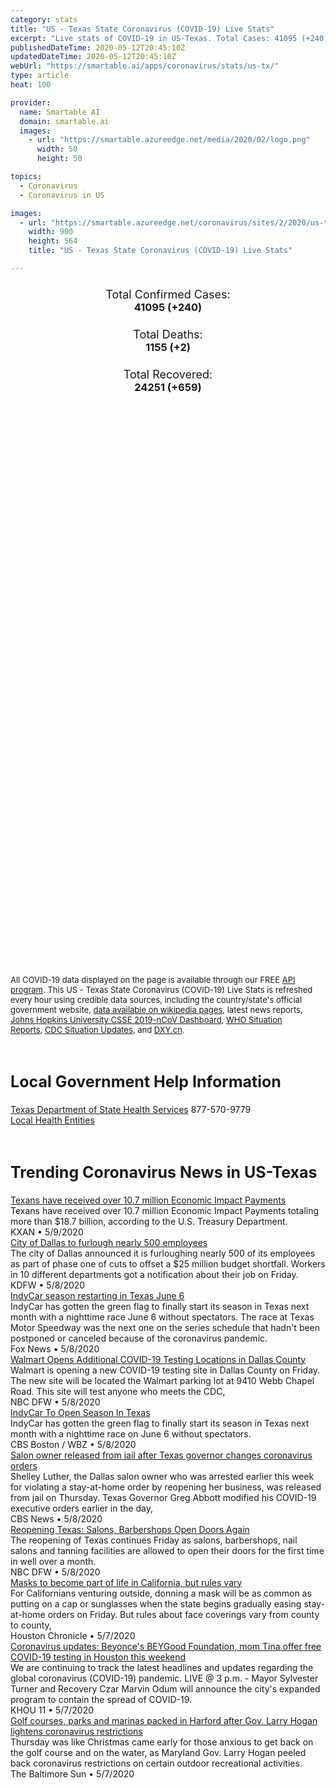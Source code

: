 ```yaml
---
category: stats
title: "US - Texas State Coronavirus (COVID-19) Live Stats"
excerpt: "Live stats of COVID-19 in US-Texas. Total Cases: 41095 (+240), Deaths: 1155 (+2), Recoveries: 24251(+659)."
publishedDateTime: 2020-05-12T20:45:10Z
updatedDateTime: 2020-05-12T20:45:10Z
webUrl: "https://smartable.ai/apps/coronavirus/stats/us-tx/"
type: article
heat: 100

provider:
  name: Smartable AI
  domain: smartable.ai
  images:
    - url: "https://smartable.azureedge.net/media/2020/02/logo.png"
      width: 50
      height: 50

topics:
  - Coronavirus
  - Coronavirus in US

images:
  - url: "https://smartable.azureedge.net/coronavirus/sites/2/2020/us-tx.jpg"
    width: 900
    height: 564
    title: "US - Texas State Coronavirus (COVID-19) Live Stats"

---
```

<div class="total-stats" style="text-align: center;">
    <h3>
	    <div style="font-size: 18px; font-weight: 400;">Total Confirmed Cases:</div>
	    41095 (<span class='red'>+240</span>)
    </h3>
    <h3>
	    <div style="font-size: 18px; font-weight: 400;">Total Deaths:</div>
	    1155 (<span class='red'>+2</span>)
    </h3>
    <h3>
	    <div style="font-size: 18px; font-weight: 400;">Total Recovered:</div>
	    24251 (<span class='green'>+659</span>)
    </h3>
</div>

<script type="text/javascript" src="https://www.gstatic.com/charts/loader.js"></script>

<div id="time_series_chart" style="width: 100%; height: 400px;"></div>
<script type="text/javascript">
  google.charts.load('current', {'packages':['corechart']});
  google.charts.setOnLoadCallback(drawChart);
  function drawChart() {
    var data = google.visualization.arrayToDataTable([
      ['Date', 'Total Cases', 'Total Deaths', 'Total Recovered'],
      ['1/22/2020', 0, 0, 0],['1/23/2020', 0, 0, 0],['1/24/2020', 0, 0, 0],['1/25/2020', 0, 0, 0],['1/26/2020', 0, 0, 0],['1/27/2020', 0, 0, 0],['1/28/2020', 0, 0, 0],['1/29/2020', 0, 0, 0],['1/30/2020', 0, 0, 0],['1/31/2020', 0, 0, 0],['2/1/2020', 0, 0, 0],['2/2/2020', 0, 0, 0],['2/3/2020', 0, 0, 0],['2/4/2020', 0, 0, 0],['2/5/2020', 0, 0, 0],['2/6/2020', 0, 0, 0],['2/7/2020', 0, 0, 0],['2/8/2020', 0, 0, 0],['2/9/2020', 0, 0, 0],['2/10/2020', 0, 0, 0],['2/11/2020', 0, 0, 0],['2/12/2020', 0, 0, 0],['2/13/2020', 0, 0, 0],['2/14/2020', 0, 0, 0],['2/15/2020', 0, 0, 0],['2/16/2020', 0, 0, 0],['2/17/2020', 0, 0, 0],['2/18/2020', 0, 0, 0],['2/19/2020', 0, 0, 0],['2/20/2020', 0, 0, 0],['2/21/2020', 0, 0, 0],['2/22/2020', 0, 0, 0],['2/23/2020', 0, 0, 0],['2/24/2020', 0, 0, 0],['2/25/2020', 0, 0, 0],['2/26/2020', 0, 0, 0],['2/27/2020', 0, 0, 0],['2/28/2020', 0, 0, 0],['2/29/2020', 0, 0, 0],['3/1/2020', 0, 0, 0],['3/2/2020', 0, 0, 0],['3/3/2020', 0, 0, 0],['3/4/2020', 0, 0, 0],['3/5/2020', 3, 0, 0],['3/6/2020', 4, 0, 0],['3/7/2020', 8, 0, 0],['3/8/2020', 11, 0, 0],['3/9/2020', 13, 0, 0],['3/10/2020', 16, 0, 0],['3/11/2020', 21, 0, 0],['3/12/2020', 27, 0, 0],['3/13/2020', 44, 0, 0],['3/14/2020', 60, 0, 0],['3/15/2020', 63, 0, 0],['3/16/2020', 85, 0, 0],['3/17/2020', 110, 1, 0],['3/18/2020', 196, 3, 0],['3/19/2020', 306, 5, 0],['3/20/2020', 429, 4, 4],['3/21/2020', 582, 5, 4],['3/22/2020', 643, 7, 11],['3/23/2020', 758, 9, 11],['3/24/2020', 955, 12, 11],['3/25/2020', 1229, 15, 15],['3/26/2020', 1563, 21, 15],['3/27/2020', 1937, 26, 15],['3/28/2020', 2455, 30, 15],['3/29/2020', 2792, 37, 15],['3/30/2020', 3147, 45, 15],['3/31/2020', 3809, 54, 15],['4/1/2020', 4355, 66, 254],['4/2/2020', 5069, 77, 377],['4/3/2020', 5734, 100, 528],['4/4/2020', 6567, 116, 640],['4/5/2020', 7209, 136, 684],['4/6/2020', 8050, 150, 763],['4/7/2020', 8932, 160, 976],['4/8/2020', 9777, 189, 1194],['4/9/2020', 11208, 210, 1365],['4/10/2020', 12105, 238, 1709],['4/11/2020', 13023, 266, 1873],['4/12/2020', 13677, 283, 2068],['4/13/2020', 14275, 305, 2401],['4/14/2020', 15015, 342, 2680],['4/15/2020', 15907, 375, 2957],['4/16/2020', 16876, 414, 3278],['4/17/2020', 17849, 451, 3537],['4/18/2020', 18704, 476, 3760],['4/19/2020', 19260, 490, 4020],['4/20/2020', 19751, 507, 4268],['4/21/2020', 20574, 533, 4578],['4/22/2020', 21321, 556, 4910],['4/23/2020', 22650, 604, 5262],['4/24/2020', 22905, 616, 5262],['4/25/2020', 24195, 643, 9986],['4/26/2020', 25015, 667, 9986],['4/27/2020', 25516, 682, 11170],['4/28/2020', 26464, 724, 11170],['4/29/2020', 27566, 759, 11786],['4/30/2020', 28777, 821, 12507],['5/1/2020', 29837, 842, 13699],['5/2/2020', 31142, 875, 14891],['5/3/2020', 32227, 889, 15544],['5/4/2020', 33058, 917, 16621],['5/5/2020', 34238, 960, 16665],['5/6/2020', 35330, 1006, 17687],['5/7/2020', 36550, 1029, 18707],['5/8/2020', 37727, 1079, 19604],['5/9/2020', 38696, 1111, 23589],['5/10/2020', 39890, 1133, 23589],['5/11/2020', 40855, 1153, 23592],['5/12/2020', 41095, 1155, 24251],
    ]);
    var options = {
      curveType: 'none',
      chartArea: {'width': '80%', 'height': '80%'},
      legend: { position: 'top' },
      lineWidth: 5,
      colors: ['#f60109', '#444444', '#81B71F']
    };
    var chart = new google.visualization.LineChart(document.getElementById('time_series_chart'));
    chart.draw(data, options);
  }
</script>

<div id="geo_chart" style="width: 100%; height: 500px;"></div>
<script type="text/javascript">
  google.charts.load('current', {
    'packages':['geochart'],
    'mapsApiKey': 'AIzaSyDk1HhVhLaveyKrUhhHZ5YwzIpEcbdal6U'
  });
  google.charts.setOnLoadCallback(drawRegionsMap);
  function drawRegionsMap() {
    var data = google.visualization.arrayToDataTable([
      ['LATITUDE', 'LONGITUDE', 'DESCRIPTION', 'Total Cases', 'Total Deaths'],
      [32.2963, -102.5297, "Andrews", 21, 0],[32.0561, -95.5043, "Anderson", 41, 0],[31.2345, -94.7665, "Angelina", 100, 0],[28.167, -97.006, "Aransas", 2, 0],[28.9643, -98.4957, "Atascosa", 24, 1],[29.7965, -96.1051, "Austin", 15, 0],[30.2819, -97.2448, "Bastrop", 110, 2],[35.1075, -101.3628, "Armstrong", 2, 0],[31.0525, -97.479, "Bell", 220, 3],[29.5545, -98.3404, "Bexar", 1920, 57],[30.4298, -98.3609, "Blanco", 6, 0],[34.06854817, -102.8299707, "Bailey", 3, 0],[33.5076, -94.6167, "Bowie", 107, 11],[29.6383, -98.9869, "Bandera", 6, 0],[29.0455, -95.5673, "Brazoria", 673, 9],[30.5852, -96.296, "Brazos", 278, 18],[31.8249, -98.7895, "Brown", 38, 6],[28.5277, -97.7831, "Bee", 6, 0],[30.346, -96.5311, "Burleson", 15, 0],[30.5677, -98.2751, "Burnet", 26, 0],[29.8785, -97.6831, "Caldwell", 30, 0],[28.4463, -96.4205, "Calhoun", 36, 3],[26.0566, -97.4235, "Cameron", 527, 23],[32.0562, -97.7507, "Bosque", 5, 0],[33.1378, -94.0591, "Cass", 20, 2],[34.5324, -102.3111, "Castro", 23, 1],[29.7269, -94.8549, "Chambers", 50, 0],[31.8968, -95.152, "Cherokee", 20, 1],[29.81008251, -103.2520326, "Brewster", 1, 0],[33.1795, -96.493, "Collin", 941, 29],[34.53026962, -101.2084947, "Briscoe", 1, 0],[29.6997, -98.1148, "Comal", 65, 6],[27.22, -98.0645, "Brooks", 1, 0],[31.9005, -98.6044, "Comanche", 4, 1],[31.4187, -97.5114, "Coryell", 208, 2],[31.3919, -102.3503, "Crane", 2, 0],[32.7767, -96.797, "Dallas", 6123, 145],[32.9307, -102.1256, "Dawson", 30, 1],[34.8232, -102.4001, "Deaf Smith", 59, 0],[32.4056, -99.5039, "Callahan", 6, 1],[33.133, -97.3014, "Denton", 946, 25],[28.9829, -97.505, "DeWitt", 15, 1],[32.9997, -94.9668, "Camp", 7, 0],[32.2136, -98.6721, "Eastland", 3, 0],[35.5707, -101.1731, "Carson", 3, 0],[32.0105, -102.3587, "Ector", 103, 4],[31.811, -106.1643, "El Paso", 1340, 33],[32.314, -97.0053, "Ellis", 211, 11],[32.0875, -98.3391, "Erath", 15, 1],[31.3711, -97.0763, "Falls", 6, 0],[34.4293, -100.2516, "Childress", 2, 0],[33.4275, -96.3407, "Fannin", 23, 1],[33.9299, -98.3676, "Clay", 3, 0],[30.064, -96.6958, "Fayette", 25, 1],[33.5997, -102.6133, "Cochran", 1, 0],[29.5693, -95.8143, "Fort Bend", 1385, 38],[31.88911733, -100.5297533, "Coke", 1, 0],[33.176, -95.2253, "Franklin", 3, 0],[31.76736834, -99.45240766, "Coleman", 2, 0],[32.9419, -102.5657, "Gaines", 3, 0],[29.4128, -94.9658, "Galveston", 686, 29],[34.96489496, -100.2700111, "Collingsworth", 4, 0],[33.6233, -96.7286, "Grayson", 91, 0],[29.7055, -96.5563, "Colorado", 16, 0],[32.4893, -94.8521, "Gregg", 118, 0],[30.3874, -96.0895, "Grimes", 42, 1],[29.4892, -98.1094, "Guadalupe", 97, 0],[31.2162, -99.844, "Concho", 1, 0],[34.2791, -101.8968, "Hale", 37, 4],[33.5703, -97.0129, "Cooke", 12, 0],[30.1933, -94.193, "Hardin", 115, 3],[29.7752, -95.3103, "Harris", 8176, 179],[34.07783319, -100.2785062, "Cottle", 4, 1],[32.5886, -94.4468, "Harrison", 186, 9],[30.0392, -97.8915, "Hays", 209, 2],[32.3075, -96.0138, "Henderson", 41, 0],[33.6413, -101.2377, "Crosby", 2, 1],[26.2585, -98.5787, "Hidalgo", 394, 8],[32.1419, -97.3972, "Hill", 19, 1],[36.0579, -102.5123, "Dallam", 14, 1],[33.4133, -102.1552, "Hockley", 21, 1],[32.4885, -97.8357, "Hood", 22, 3],[33.3222, -95.5606, "Hopkins", 8, 0],[31.3177, -95.4564, "Houston", 13, 0],[33.3716, -95.6912, "Delta", 1, 0],[32.9324, -96.2471, "Hunt", 57, 3],[28.8325, -96.5388, "Jackson", 14, 0],[30.6578, -93.9001, "Jasper", 22, 2],[33.4701, -100.8556, "Dickens", 1, 0],[30.0522, -94.3332, "Jefferson", 381, 25],[28.4461, -99.7604, "Dimmit", 1, 0],[32.4311, -97.1021, "Johnson", 150, 4],[34.8674, -100.6592, "Donley", 26, 0],[28.8858, -97.7134, "Karnes", 3, 0],[27.7609, -98.2389, "Duval", 5, 0],[32.7315, -96.159, "Kaufman", 120, 1],[29.7844, -98.7289, "Kendall", 19, 0],[27.5095, -97.861, "Kleberg", 11, 1],[33.6689, -95.5462, "Lamar", 89, 4],[34.012, -102.4147, "Lamb", 7, 0],[29.4428, -96.9436, "Lavaca", 6, 1],[31.2579, -95.9796, "Leon", 9, 0],[30.047, -94.7908, "Liberty", 66, 1],[31.307, -96.6293, "Limestone", 15, 1],[30.7807, -98.4393, "Llano", 3, 0],[33.6901, -101.9893, "Lubbock", 598, 50],[33.9835, -101.3367, "Floyd", 4, 0],[32.9652, -101.8309, "Lynn", 5, 1],[32.1315, -101.7928, "Martin", 3, 1],[28.8727, -96.2172, "Matagorda", 64, 5],[28.947, -100.6237, "Maverick", 31, 0],[31.7897, -96.461, "Freestone", 7, 0],[31.3818, -97.2127, "McLennan", 94, 4],[28.8885, -99.0988, "Frio", 34, 0],[29.3532, -99.1621, "Medina", 32, 2],[32.0249, -102.1137, "Midland", 101, 11],[30.874, -97.1289, "Milam", 20, 1],[33.17969345, -101.2984114, "Garza", 3, 0],[33.7835, -97.7302, "Montague", 9, 1],[30.2903, -99.2459, "Gillespie", 4, 0],[30.3883, -95.6963, "Montgomery", 724, 17],[31.86942909, -101.5207776, "Glasscock", 1, 0],[36.0444, -102.008, "Moore", 527, 9],[28.6708, -97.3916, "Goliad", 7, 0],[33.0306, -94.725, "Morris", 9, 0],[29.2698, -97.7658, "Gonzales", 59, 2],[31.8126, -94.8411, "Nacogdoches", 211, 9],[35.5479, -100.965, "Gray", 75, 0],[32.0925, -96.7174, "Navarro", 36, 2],[27.8094, -97.8455, "Nueces", 147, 3],[35.2456, -102.4262, "Oldham", 3, 1],[30.1291, -93.9967, "Orange", 85, 2],[32.7508, -97.6999, "Parker", 45, 0],[30.9988, -94.8275, "Polk", 35, 0],[35.1989, -101.831, "Potter", 1179, 17],[31.6997, -98.1208, "Hamilton", 7, 0],[35.0539, -101.8186, "Randall", 379, 3],[36.066, -101.4769, "Hansford", 12, 2],[31.4046, -103.5057, "Reeves", 7, 0],[30.877, -96.5956, "Robertson", 5, 0],[32.917, -96.4377, "Rockwall", 104, 5],[31.8662, -94.9833, "Rusk", 40, 1],[30.5898, -95.1307, "San Jacinto", 11, 0],[35.8914, -102.3933, "Hartley", 8, 2],[28.0969, -97.865, "San Patricio", 22, 0],[31.944, -94.2457, "Shelby", 152, 5],[32.2222, -95.2217, "Smith", 178, 4],[35.9097, -100.3839, "Hemphill", 1, 0],[26.3859, -98.899, "Starr", 14, 0],[34.5374, -101.7743, "Swisher", 12, 0],[32.7732, -97.3517, "Tarrant", 3745, 104],[32.4522, -99.8666, "Taylor", 386, 6],[33.3377, -102.2059, "Terry", 12, 0],[31.4426, -100.4501, "Tom Green", 84, 1],[30.4088, -98.0451, "Travis", 2171, 65],[32.2795, -101.3496, "Howard", 6, 1],[32.586, -95.1127, "Upshur", 17, 0],[29.3214, -99.4696, "Uvalde", 7, 0],[29.3708, -100.88, "Val Verde", 13, 0],[35.7026, -101.5317, "Hutchinson", 21, 0],[32.554, -95.8639, "Van Zandt", 18, 1],[28.8285, -96.985, "Victoria", 150, 5],[33.1636, -98.3891, "Jack", 4, 0],[30.705, -95.5545, "Walker", 342, 2],[30.0996, -96.0781, "Waller", 39, 0],[30.1586, -96.3965, "Washington", 164, 18],[27.6555, -99.6178, "Webb", 437, 17],[29.1119, -96.4123, "Wharton", 41, 0],[26.8827, -98.8948, "Jim Hogg", 3, 0],[33.9072, -98.529, "Wichita", 75, 2],[27.7132, -98.1346, "Jim Wells", 7, 0],[26.4634, -97.9088, "Willacy", 14, 1],[30.513, -97.7382, "Williamson", 380, 14],[32.8898, -100.1329, "Jones", 95, 0],[29.2358, -97.9636, "Wilson", 36, 4],[33.2099, -97.7709, "Wise", 30, 2],[33.1896, -102.8271, "Yoakum", 2, 0],[33.195, -98.7436, "Young", 4, 1],[30.8502, -93.7537, "Newton", 4, 0],[30.9213, -94.6001, "Tyler", 7, 0],[30.0772, -99.2381, "Kerr", 9, 0],[30.48678918, -99.74856473, "Kimble", 1, 0],[28.4668, -98.1784, "Live Oak", 5, 0],[33.468, -99.5236, "Knox", 1, 0],[28.4364, -99.2367, "La Salle", 2, 0],[31.305, -94.2699, "San Augustine", 21, 1],[32.9305, -95.5761, "Wood", 14, 0],[32.2436, -94.4561, "Panola", 168, 8],[31.0755, -97.9727, "Lampasas", 8, 0],[30.1833, -96.9279, "Lee", 5, 0],[36.27783108, -100.2733151, "Lipscomb", 2, 0],[32.5509, -98.4979, "Palo Pinto", 9, 2],[33.1658, -95.1105, "Titus", 35, 0],[30.9376, -95.3254, "Trinity", 11, 0],[31.0252, -95.7539, "Madison", 3, 0],[32.7634, -94.3511, "Marion", 16, 0],[30.748, -99.2288, "Mason", 28, 0],[30.8926, -102.8847, "Pecos", 15, 0],[31.1993, -99.5809, "McCulloch", 3, 0],[26.9027, -99.2612, "Zapata", 7, 0],[32.3571, -101.0132, "Mitchell", 1, 0],[33.8992, -100.8561, "Motley", 1, 0],[32.9011, -95.9397, "Rains", 2, 0],[32.0851, -100.3194, "Nolan", 2, 0],[32.6366, -100.7523, "Scurry", 2, 0],[36.3932, -100.7974, "Ochiltree", 29, 1],[32.7566, -98.9125, "Stephens", 1, 0],[31.7545, -103.1541, "Winkler", 3, 0],[34.5157, -102.8846, "Parmer", 19, 0],[34.148, -99.3, "Wilbarger", 2, 0],[33.5523, -94.7804, "Red River", 9, 0],[35.6924, -100.6416, "Roberts", 2, 0],[31.4541, -93.7979, "Sabine", 2, 0],[36.4937, -101.7937, "Sherman", 23, 0],[28.7221, -99.8327, "Zavala", 2, 0],[28.3238976, -97.15766311, "Refugio", 1, 0],[31.8314342, -99.97616148, "Runnels", 2, 0],[35.5291, -100.4394, "Wheeler", 14, 0],[32.73587756, -99.35401337, "Shackelford", 1, 0],
    ]);
    var options = {
      backgroundColor: {fill:'transparent',stroke:'#FFF' ,strokeWidth:0 }, 
      displayMode: 'markers',
      region: 'US-TX', 
      resolution: 'metros',
      colorAxis: {colors: ['#F27D81', '#f60109']},
      sizeAxis: {minSize:3,  maxSize:12},
    };
    var chart = new google.visualization.GeoChart(document.getElementById('geo_chart'));
    chart.draw(data, options);
  };
</script>

<div id="geo_table"></div>
<script type="text/javascript">
  google.charts.load('current', {'packages':['table']});
  google.charts.setOnLoadCallback(drawTable);
  function drawTable() {
    var data = new google.visualization.DataTable();
    data.addColumn('string', 'Location');
    data.addColumn('number', 'Total Cases');
    data.addColumn('number', 'New Cases');
    data.addColumn('number', 'Active Cases');
    data.addColumn('number', 'Total Deaths');
    data.addColumn('number', 'New Deaths');
    data.addColumn('number', 'Total Recovered');
    data.addRows([
      [{v:"Andrews", f:"Andrews"}, 21, 0, 18, 0, 0, 3],[{v:"Anderson", f:"Anderson"}, 41, 0, 39, 0, 0, 2],[{v:"Angelina", f:"Angelina"}, 100, 0, 100, 0, 0, 0],[{v:"Aransas", f:"Aransas"}, 2, 0, 2, 0, 0, 0],[{v:"Atascosa", f:"Atascosa"}, 24, 0, 17, 1, 0, 6],[{v:"Austin", f:"Austin"}, 15, 0, 15, 0, 0, 0],[{v:"Bastrop", f:"Bastrop"}, 110, 0, 102, 2, 0, 6],[{v:"Armstrong", f:"Armstrong"}, 2, 0, 2, 0, 0, 0],[{v:"Bell", f:"Bell"}, 220, 0, 159, 3, 0, 58],[{v:"Bexar", f:"Bexar"}, 1920, 19, 1502, 57, 1, 361],[{v:"Blanco", f:"Blanco"}, 6, 0, 6, 0, 0, 0],[{v:"Bailey", f:"Bailey"}, 3, 0, 3, 0, 0, 0],[{v:"Bowie", f:"Bowie"}, 107, 2, 96, 11, 1, 0],[{v:"Bandera", f:"Bandera"}, 6, 0, 6, 0, 0, 0],[{v:"Brazoria", f:"Brazoria"}, 673, 12, 454, 9, 0, 210],[{v:"Brazos", f:"Brazos"}, 278, 7, 210, 18, 0, 50],[{v:"Brown", f:"Brown"}, 38, 0, 21, 6, 0, 11],[{v:"Bee", f:"Bee"}, 6, 0, 6, 0, 0, 0],[{v:"Burleson", f:"Burleson"}, 15, 0, 15, 0, 0, 0],[{v:"Burnet", f:"Burnet"}, 26, 0, 26, 0, 0, 0],[{v:"Caldwell", f:"Caldwell"}, 30, 0, 30, 0, 0, 0],[{v:"Calhoun", f:"Calhoun"}, 36, 0, 33, 3, 0, 0],[{v:"Cameron", f:"Cameron"}, 527, 15, 356, 23, 1, 148],[{v:"Bosque", f:"Bosque"}, 5, 0, 5, 0, 0, 0],[{v:"Cass", f:"Cass"}, 20, 0, 15, 2, 0, 3],[{v:"Castro", f:"Castro"}, 23, 0, 22, 1, 0, 0],[{v:"Chambers", f:"Chambers"}, 50, 0, 29, 0, 0, 21],[{v:"Cherokee", f:"Cherokee"}, 20, 0, 13, 1, 0, 6],[{v:"Brewster", f:"Brewster"}, 1, 0, 1, 0, 0, 0],[{v:"Collin", f:"Collin"}, 941, 21, 483, 29, 1, 429],[{v:"Briscoe", f:"Briscoe"}, 1, 0, 1, 0, 0, 0],[{v:"Comal", f:"Comal"}, 65, 0, 40, 6, 0, 19],[{v:"Brooks", f:"Brooks"}, 1, 0, 1, 0, 0, 0],[{v:"Comanche", f:"Comanche"}, 4, 0, 3, 1, 0, 0],[{v:"Coryell", f:"Coryell"}, 208, 0, 206, 2, 0, 0],[{v:"Crane", f:"Crane"}, 2, 0, 0, 0, 0, 2],[{v:"Dallas", f:"Dallas"}, 6123, 0, 5976, 145, 0, 2],[{v:"Dawson", f:"Dawson"}, 30, 0, 28, 1, 0, 1],[{v:"Deaf Smith", f:"Deaf Smith"}, 59, 0, 57, 0, 0, 2],[{v:"Callahan", f:"Callahan"}, 6, 0, 5, 1, 0, 0],[{v:"Denton", f:"Denton"}, 946, 24, 600, 25, 0, 321],[{v:"DeWitt", f:"DeWitt"}, 15, 0, 8, 1, 0, 6],[{v:"Camp", f:"Camp"}, 7, 0, 7, 0, 0, 0],[{v:"Eastland", f:"Eastland"}, 3, 0, 3, 0, 0, 0],[{v:"Carson", f:"Carson"}, 3, 0, 3, 0, 0, 0],[{v:"Ector", f:"Ector"}, 103, 1, 76, 4, 0, 23],[{v:"El Paso", f:"El Paso"}, 1340, 0, 1186, 33, 0, 121],[{v:"Ellis", f:"Ellis"}, 211, 0, 200, 11, 0, 0],[{v:"Erath", f:"Erath"}, 15, 0, 14, 1, 0, 0],[{v:"Falls", f:"Falls"}, 6, 0, 6, 0, 0, 0],[{v:"Childress", f:"Childress"}, 2, 0, 2, 0, 0, 0],[{v:"Fannin", f:"Fannin"}, 23, 0, 22, 1, 0, 0],[{v:"Clay", f:"Clay"}, 3, 0, 3, 0, 0, 0],[{v:"Fayette", f:"Fayette"}, 25, 0, 24, 1, 0, 0],[{v:"Cochran", f:"Cochran"}, 1, 0, 1, 0, 0, 0],[{v:"Fort Bend", f:"Fort Bend"}, 1385, 0, 1243, 38, 0, 104],[{v:"Coke", f:"Coke"}, 1, 0, 1, 0, 0, 0],[{v:"Franklin", f:"Franklin"}, 3, 0, 3, 0, 0, 0],[{v:"Coleman", f:"Coleman"}, 2, 0, 2, 0, 0, 0],[{v:"Gaines", f:"Gaines"}, 3, 0, 3, 0, 0, 0],[{v:"Galveston", f:"Galveston"}, 686, 1, 414, 29, 0, 243],[{v:"Collingsworth", f:"Collingsworth"}, 4, 0, 4, 0, 0, 0],[{v:"Grayson", f:"Grayson"}, 91, 0, 91, 0, 0, 0],[{v:"Colorado", f:"Colorado"}, 16, 0, 16, 0, 0, 0],[{v:"Gregg", f:"Gregg"}, 118, 0, 102, 0, 0, 16],[{v:"Grimes", f:"Grimes"}, 42, 0, 41, 1, 0, 0],[{v:"Guadalupe", f:"Guadalupe"}, 97, 0, 70, 0, 0, 27],[{v:"Concho", f:"Concho"}, 1, 0, 1, 0, 0, 0],[{v:"Hale", f:"Hale"}, 37, 0, 28, 4, 0, 5],[{v:"Cooke", f:"Cooke"}, 12, 0, 12, 0, 0, 0],[{v:"Hardin", f:"Hardin"}, 115, 0, 74, 3, 0, 38],[{v:"Harris", f:"Harris"}, 8176, 0, 6538, 179, 0, 1459],[{v:"Cottle", f:"Cottle"}, 4, 0, 3, 1, 0, 0],[{v:"Harrison", f:"Harrison"}, 186, 0, 177, 9, 0, 0],[{v:"Hays", f:"Hays"}, 209, 5, 136, 2, 0, 71],[{v:"Henderson", f:"Henderson"}, 41, 0, 41, 0, 0, 0],[{v:"Crosby", f:"Crosby"}, 2, 0, 1, 1, 0, 0],[{v:"Hidalgo", f:"Hidalgo"}, 394, 5, 307, 8, 0, 79],[{v:"Hill", f:"Hill"}, 19, 0, 18, 1, 0, 0],[{v:"Dallam", f:"Dallam"}, 14, 0, 12, 1, 0, 1],[{v:"Hockley", f:"Hockley"}, 21, 0, 20, 1, 0, 0],[{v:"Hood", f:"Hood"}, 22, 0, 14, 3, 0, 5],[{v:"Hopkins", f:"Hopkins"}, 8, 0, 8, 0, 0, 0],[{v:"Houston", f:"Houston"}, 13, 0, 13, 0, 0, 0],[{v:"Delta", f:"Delta"}, 1, 0, 1, 0, 0, 0],[{v:"Hunt", f:"Hunt"}, 57, 0, 54, 3, 0, 0],[{v:"Jackson", f:"Jackson"}, 14, 0, 11, 0, 0, 3],[{v:"Jasper", f:"Jasper"}, 22, 0, 19, 2, 0, 1],[{v:"Dickens", f:"Dickens"}, 1, 0, 1, 0, 0, 0],[{v:"Jefferson", f:"Jefferson"}, 381, 0, 320, 25, 0, 36],[{v:"Dimmit", f:"Dimmit"}, 1, 0, 1, 0, 0, 0],[{v:"Johnson", f:"Johnson"}, 150, 0, 146, 4, 0, 0],[{v:"Donley", f:"Donley"}, 26, 0, 13, 0, 0, 13],[{v:"Karnes", f:"Karnes"}, 3, 0, 1, 0, 0, 2],[{v:"Duval", f:"Duval"}, 5, 0, 5, 0, 0, 0],[{v:"Kaufman", f:"Kaufman"}, 120, 0, 119, 1, 0, 0],[{v:"Kendall", f:"Kendall"}, 19, 0, 11, 0, 0, 8],[{v:"Kleberg", f:"Kleberg"}, 11, 0, 10, 1, 0, 0],[{v:"Lamar", f:"Lamar"}, 89, 0, 85, 4, 0, 0],[{v:"Lamb", f:"Lamb"}, 7, 0, 7, 0, 0, 0],[{v:"Lavaca", f:"Lavaca"}, 6, 0, 4, 1, 0, 1],[{v:"Leon", f:"Leon"}, 9, 0, 9, 0, 0, 0],[{v:"Liberty", f:"Liberty"}, 66, 0, 65, 1, 0, 0],[{v:"Limestone", f:"Limestone"}, 15, 0, 14, 1, 0, 0],[{v:"Llano", f:"Llano"}, 3, 0, 3, 0, 0, 0],[{v:"Lubbock", f:"Lubbock"}, 598, 6, 399, 50, 1, 149],[{v:"Floyd", f:"Floyd"}, 4, 0, 4, 0, 0, 0],[{v:"Lynn", f:"Lynn"}, 5, 0, 4, 1, 0, 0],[{v:"Martin", f:"Martin"}, 3, 0, 2, 1, 0, 0],[{v:"Matagorda", f:"Matagorda"}, 64, 0, 48, 5, 0, 11],[{v:"Maverick", f:"Maverick"}, 31, 0, 27, 0, 0, 4],[{v:"Freestone", f:"Freestone"}, 7, 0, 7, 0, 0, 0],[{v:"McLennan", f:"McLennan"}, 94, 0, 88, 4, 0, 2],[{v:"Frio", f:"Frio"}, 34, 0, 33, 0, 0, 1],[{v:"Medina", f:"Medina"}, 32, 0, 28, 2, 0, 2],[{v:"Midland", f:"Midland"}, 101, 0, 70, 11, 0, 20],[{v:"Milam", f:"Milam"}, 20, 0, 19, 1, 0, 0],[{v:"Garza", f:"Garza"}, 3, 0, 3, 0, 0, 0],[{v:"Montague", f:"Montague"}, 9, 0, 8, 1, 0, 0],[{v:"Gillespie", f:"Gillespie"}, 4, 0, 3, 0, 0, 1],[{v:"Montgomery", f:"Montgomery"}, 724, 0, 573, 17, 0, 134],[{v:"Glasscock", f:"Glasscock"}, 1, 0, 1, 0, 0, 0],[{v:"Moore", f:"Moore"}, 527, 0, 497, 9, 1, 21],[{v:"Goliad", f:"Goliad"}, 7, 0, 6, 0, 0, 1],[{v:"Morris", f:"Morris"}, 9, 0, 9, 0, 0, 0],[{v:"Gonzales", f:"Gonzales"}, 59, 0, 56, 2, 0, 1],[{v:"Nacogdoches", f:"Nacogdoches"}, 211, 0, 182, 9, 0, 20],[{v:"Gray", f:"Gray"}, 75, 0, 74, 0, 0, 1],[{v:"Navarro", f:"Navarro"}, 36, 0, 34, 2, 0, 0],[{v:"Nueces", f:"Nueces"}, 147, 15, 144, 3, 0, 0],[{v:"Oldham", f:"Oldham"}, 3, 0, 2, 1, 0, 0],[{v:"Orange", f:"Orange"}, 85, 0, 55, 2, 0, 28],[{v:"Parker", f:"Parker"}, 45, 0, 45, 0, 0, 0],[{v:"Polk", f:"Polk"}, 35, 0, 35, 0, 0, 0],[{v:"Potter", f:"Potter"}, 1179, 55, 1142, 17, 2, 20],[{v:"Hamilton", f:"Hamilton"}, 7, 0, 7, 0, 0, 0],[{v:"Randall", f:"Randall"}, 379, 21, 354, 3, 0, 22],[{v:"Hansford", f:"Hansford"}, 12, 0, 10, 2, 0, 0],[{v:"Reeves", f:"Reeves"}, 7, 0, 7, 0, 0, 0],[{v:"Robertson", f:"Robertson"}, 5, 0, 5, 0, 0, 0],[{v:"Rockwall", f:"Rockwall"}, 104, 0, 99, 5, 0, 0],[{v:"Rusk", f:"Rusk"}, 40, 0, 39, 1, 0, 0],[{v:"San Jacinto", f:"San Jacinto"}, 11, 0, 11, 0, 0, 0],[{v:"Hartley", f:"Hartley"}, 8, 0, 6, 2, 0, 0],[{v:"San Patricio", f:"San Patricio"}, 22, 0, 22, 0, 0, 0],[{v:"Shelby", f:"Shelby"}, 152, 0, 141, 5, 0, 6],[{v:"Smith", f:"Smith"}, 178, 4, 115, 4, 0, 59],[{v:"Hemphill", f:"Hemphill"}, 1, 0, 1, 0, 0, 0],[{v:"Starr", f:"Starr"}, 14, 0, 14, 0, 0, 0],[{v:"Swisher", f:"Swisher"}, 12, 0, 11, 0, 0, 1],[{v:"Tarrant", f:"Tarrant"}, 3745, 50, 3376, 104, 1, 265],[{v:"Taylor", f:"Taylor"}, 386, 2, 377, 6, 0, 3],[{v:"Terry", f:"Terry"}, 12, 0, 9, 0, 0, 3],[{v:"Tom Green", f:"Tom Green"}, 84, 0, 63, 1, 0, 20],[{v:"Travis", f:"Travis"}, 2171, 0, 1839, 65, 0, 267],[{v:"Howard", f:"Howard"}, 6, 0, 5, 1, 0, 0],[{v:"Upshur", f:"Upshur"}, 17, 0, 17, 0, 0, 0],[{v:"Uvalde", f:"Uvalde"}, 7, 0, 1, 0, 0, 6],[{v:"Val Verde", f:"Val Verde"}, 13, 0, 2, 0, 0, 11],[{v:"Hutchinson", f:"Hutchinson"}, 21, 0, 20, 0, 0, 1],[{v:"Van Zandt", f:"Van Zandt"}, 18, 0, 17, 1, 0, 0],[{v:"Victoria", f:"Victoria"}, 150, 0, 132, 5, 0, 13],[{v:"Jack", f:"Jack"}, 4, 0, 4, 0, 0, 0],[{v:"Walker", f:"Walker"}, 342, 0, 326, 2, 0, 14],[{v:"Waller", f:"Waller"}, 39, 0, 39, 0, 0, 0],[{v:"Washington", f:"Washington"}, 164, 0, 132, 18, 0, 14],[{v:"Webb", f:"Webb"}, 437, 2, 332, 17, 0, 88],[{v:"Wharton", f:"Wharton"}, 41, 0, 27, 0, 0, 14],[{v:"Jim Hogg", f:"Jim Hogg"}, 3, 0, 3, 0, 0, 0],[{v:"Wichita", f:"Wichita"}, 75, 0, 58, 2, 0, 15],[{v:"Jim Wells", f:"Jim Wells"}, 7, 0, 7, 0, 0, 0],[{v:"Willacy", f:"Willacy"}, 14, 0, 13, 1, 0, 0],[{v:"Williamson", f:"Williamson"}, 380, 0, 283, 14, 0, 83],[{v:"Jones", f:"Jones"}, 95, 0, 95, 0, 0, 0],[{v:"Wilson", f:"Wilson"}, 36, 0, 28, 4, 0, 4],[{v:"Wise", f:"Wise"}, 30, 0, 28, 2, 0, 0],[{v:"Yoakum", f:"Yoakum"}, 2, 0, 2, 0, 0, 0],[{v:"Young", f:"Young"}, 4, 0, 3, 1, 0, 0],[{v:"Newton", f:"Newton"}, 4, 0, 3, 0, 0, 1],[{v:"Tyler", f:"Tyler"}, 7, 0, 7, 0, 0, 0],[{v:"Kerr", f:"Kerr"}, 9, 0, 7, 0, 0, 2],[{v:"Kimble", f:"Kimble"}, 1, 0, 1, 0, 0, 0],[{v:"Live Oak", f:"Live Oak"}, 5, 0, 5, 0, 0, 0],[{v:"Knox", f:"Knox"}, 1, 0, 1, 0, 0, 0],[{v:"La Salle", f:"La Salle"}, 2, 0, 2, 0, 0, 0],[{v:"San Augustine", f:"San Augustine"}, 21, 0, 20, 1, 0, 0],[{v:"Wood", f:"Wood"}, 14, 0, 14, 0, 0, 0],[{v:"Panola", f:"Panola"}, 168, 0, 155, 8, 0, 5],[{v:"Lampasas", f:"Lampasas"}, 8, 0, 8, 0, 0, 0],[{v:"Lee", f:"Lee"}, 5, 0, 5, 0, 0, 0],[{v:"Lipscomb", f:"Lipscomb"}, 2, 0, 2, 0, 0, 0],[{v:"Palo Pinto", f:"Palo Pinto"}, 9, 0, 7, 2, 0, 0],[{v:"Titus", f:"Titus"}, 35, 0, 35, 0, 0, 0],[{v:"Trinity", f:"Trinity"}, 11, 0, 11, 0, 0, 0],[{v:"Madison", f:"Madison"}, 3, 0, 3, 0, 0, 0],[{v:"Marion", f:"Marion"}, 16, 0, 16, 0, 0, 0],[{v:"Mason", f:"Mason"}, 28, 0, 28, 0, 0, 0],[{v:"Pecos", f:"Pecos"}, 15, 0, 15, 0, 0, 0],[{v:"McCulloch", f:"McCulloch"}, 3, 0, 3, 0, 0, 0],[{v:"Zapata", f:"Zapata"}, 7, 0, 7, 0, 0, 0],[{v:"Mitchell", f:"Mitchell"}, 1, 0, 1, 0, 0, 0],[{v:"Motley", f:"Motley"}, 1, 0, 1, 0, 0, 0],[{v:"Rains", f:"Rains"}, 2, 0, 2, 0, 0, 0],[{v:"Nolan", f:"Nolan"}, 2, 0, 2, 0, 0, 0],[{v:"Scurry", f:"Scurry"}, 2, 0, 2, 0, 0, 0],[{v:"Ochiltree", f:"Ochiltree"}, 29, 0, 28, 1, 0, 0],[{v:"Stephens", f:"Stephens"}, 1, 0, 1, 0, 0, 0],[{v:"Winkler", f:"Winkler"}, 3, 0, 3, 0, 0, 0],[{v:"Parmer", f:"Parmer"}, 19, 0, 19, 0, 0, 0],[{v:"Wilbarger", f:"Wilbarger"}, 2, 0, 2, 0, 0, 0],[{v:"Red River", f:"Red River"}, 9, 0, 9, 0, 0, 0],[{v:"Roberts", f:"Roberts"}, 2, 0, 2, 0, 0, 0],[{v:"Sabine", f:"Sabine"}, 2, 0, 2, 0, 0, 0],[{v:"Sherman", f:"Sherman"}, 23, 0, 23, 0, 0, 0],[{v:"Zavala", f:"Zavala"}, 2, 0, 2, 0, 0, 0],[{v:"Refugio", f:"Refugio"}, 1, 0, 1, 0, 0, 0],[{v:"Runnels", f:"Runnels"}, 2, 0, 2, 0, 0, 0],[{v:"Wheeler", f:"Wheeler"}, 14, 0, 14, 0, 0, 0],[{v:"Shackelford", f:"Shackelford"}, 1, 0, 1, 0, 0, 0],
    ]);
    data.setProperty(0, 0, 'style', 'min-width:100px');
    var table = new google.visualization.Table(document.getElementById('geo_table'));
    table.draw(data, {allowHtml: true, sortColumn: 2, sortAscending: false, width: '660px', height: '100%'});
  }
</script>

<span style="font-size: 13px">All COVID-19 data displayed on the page is available through our FREE <a href="https://developer.smartable.ai">API program</a>. This US - Texas State Coronavirus (COVID-19) Live Stats is refreshed every hour using credible data sources, including the country/state's official government website, <a href="https://en.wikipedia.org/wiki/2019%E2%80%9320_coronavirus_pandemic" target="_blank">data available on wikipedia pages</a>, latest news reports, <a href="https://systems.jhu.edu/research/public-health/ncov/" target="_blank">Johns Hopkins University CSSE 2019-nCoV Dashboard</a>, <a href="https://www.who.int/emergencies/diseases/novel-coronavirus-2019/situation-reports" target="_blank">WHO Situation Reports</a>, <a href="https://www.cdc.gov/coronavirus/2019-ncov/index.html" target="_blank">CDC Situation Updates</a>, and <a href="https://ncov.dxy.cn/ncovh5/view/pneumonia" target="_blank">DXY.cn</a>.</span>

<h2 id="news" class="center" style="margin-top: 60px; font-size: 25px;">Local Government Help Information</h2>
<div class="info center">
<a href="https://www.dshs.state.tx.us/coronavirus/" target="_blank">Texas Department of State Health Services</a> 877-570-9779<br /><a href="https://www.dshs.state.tx.us/regions/2019-nCoV-Local-Health-Entities/" target="_blank">Local Health Entities</a>
</div>
<h2 id="news" class="center" style="margin-top: 60px; font-size: 25px;">Trending Coronavirus News in US-Texas</h2>
<div class="row">
<div class="col-md-6 col-sm-12">
  <div class="content-card">
	<a href="https://www.kxan.com/news/texas/texans-have-received-over-10-7-million-economic-impact-payments/"><div class="card-image" style="background-image: url(https://www.kxan.com/wp-content/uploads/sites/40/2020/05/d00c3ff529654f51b7a8ef955791d1d0.jpg?w=1280&h=720&crop=1)"></div></a>
	<div class="content">
		<div class="card-title"><a href="https://www.kxan.com/news/texas/texans-have-received-over-10-7-million-economic-impact-payments/">Texans have received over 10.7 million Economic Impact Payments</a></div>
		<div class="card-excerpt">Texans have received over 10.7 million Economic Impact Payments totaling more than $18.7 billion, according to the U.S. Treasury Department.</div>
		<div class="card-meta">
			<span class="card-provider">KXAN</span> • <span class="card-date">5/9/2020</span>
		</div>
	</div>
  </div>
</div>
<div class="col-md-6 col-sm-12">
  <div class="content-card">
	<a href="https://www.fox4news.com/news/city-of-dallas-to-furlough-nearly-500-employees"><div class="card-image" style="background-image: url(https://images.foxtv.com/static.fox4news.com/www.fox4news.com/content/uploads/2020/05/932/470/city-hall.jpg?ve=1&tl=1)"></div></a>
	<div class="content">
		<div class="card-title"><a href="https://www.fox4news.com/news/city-of-dallas-to-furlough-nearly-500-employees">City of Dallas to furlough nearly 500 employees</a></div>
		<div class="card-excerpt">The city of Dallas announced it is furloughing nearly 500 of its employees as part of phase one of cuts to offset a $25 million budget shortfall. Workers in 10 different departments got a notification about their job on Friday.</div>
		<div class="card-meta">
			<span class="card-provider">KDFW</span> • <span class="card-date">5/8/2020</span>
		</div>
	</div>
  </div>
</div>
<div class="col-md-6 col-sm-12">
  <div class="content-card">
	<a href="https://www.foxnews.com/auto/indycar-season-restarting-in-texas-june-6"><div class="card-image" style="background-image: url(https://a57.foxnews.com/static.foxnews.com/foxnews.com/content/uploads/2020/05/640/320/texas1.jpg?ve=1&tl=1)"></div></a>
	<div class="content">
		<div class="card-title"><a href="https://www.foxnews.com/auto/indycar-season-restarting-in-texas-june-6">IndyCar season restarting in Texas June 6</a></div>
		<div class="card-excerpt">IndyCar has gotten the green flag to finally start its season in Texas next month with a nighttime race June 6 without spectators. The race at Texas Motor Speedway was the next one on the series schedule that hadn't been postponed or canceled because of the coronavirus pandemic.</div>
		<div class="card-meta">
			<span class="card-provider">Fox News</span> • <span class="card-date">5/8/2020</span>
		</div>
	</div>
  </div>
</div>
<div class="col-md-6 col-sm-12">
  <div class="content-card">
	<a href="https://www.nbcdfw.com/news/coronavirus/walmart-opens-additional-covid-19-testing-locations-in-dallas-county/2366078/"><div class="card-image" style="background-image: url(https://media.nbcdfw.com/2019/09/GettyImages-1219427564.jpg?resize=850%2C478)"></div></a>
	<div class="content">
		<div class="card-title"><a href="https://www.nbcdfw.com/news/coronavirus/walmart-opens-additional-covid-19-testing-locations-in-dallas-county/2366078/">Walmart Opens Additional COVID-19 Testing Locations in Dallas County</a></div>
		<div class="card-excerpt">Walmart is opening a new COVID-19 testing site in Dallas County on Friday. The new site will be located the Walmart parking lot at 9410 Webb Chapel Road. This site will test anyone who meets the CDC,</div>
		<div class="card-meta">
			<span class="card-provider">NBC DFW</span> • <span class="card-date">5/8/2020</span>
		</div>
	</div>
  </div>
</div>
<div class="col-md-6 col-sm-12">
  <div class="content-card">
	<a href="https://detroit.cbslocal.com/2020/05/08/indycar-to-open-season-in-texas/"><div class="card-image" style="background-image: url(https://detroit.cbslocal.com/wp-content/uploads/sites/15909782/2020/05/GettyImages-970660826-e1588943489927.jpg)"></div></a>
	<div class="content">
		<div class="card-title"><a href="https://detroit.cbslocal.com/2020/05/08/indycar-to-open-season-in-texas/">IndyCar To Open Season In Texas</a></div>
		<div class="card-excerpt">IndyCar has gotten the green flag to finally start its season in Texas next month with a nighttime race on June 6 without spectators.</div>
		<div class="card-meta">
			<span class="card-provider">CBS Boston / WBZ</span> • <span class="card-date">5/8/2020</span>
		</div>
	</div>
  </div>
</div>
<div class="col-md-6 col-sm-12">
  <div class="content-card">
	<a href="https://www.cbsnews.com/news/shelley-luther-dallas-salon-owner-released-jail-greg-abbott-texas/"><div class="card-image" style="background-image: url(https://cbsnews3.cbsistatic.com/hub/i/r/2020/05/07/d25dd82c-772c-44ba-865d-acc05d4b3988/thumbnail/1200x630g2/9f324a3de52d1a29f340126d955a70c0/ap-20128708740033.jpg)"></div></a>
	<div class="content">
		<div class="card-title"><a href="https://www.cbsnews.com/news/shelley-luther-dallas-salon-owner-released-jail-greg-abbott-texas/">Salon owner released from jail after Texas governor changes coronavirus orders</a></div>
		<div class="card-excerpt">Shelley Luther, the Dallas salon owner who was arrested earlier this week for violating a stay-at-home order by reopening her business, was released from jail on Thursday. Texas Governor Greg Abbott modified his COVID-19 executive orders earlier in the day,</div>
		<div class="card-meta">
			<span class="card-provider">CBS News</span> • <span class="card-date">5/8/2020</span>
		</div>
	</div>
  </div>
</div>
<div class="col-md-6 col-sm-12">
  <div class="content-card">
	<a href="https://www.nbcdfw.com/news/coronavirus/reopening-texas-salons-barbershops-open-doors-again/2365690/"><div class="card-image" style="background-image: url(https://media.nbcdfw.com/2019/09/hair-salon-4.jpg?resize=1024%2C675)"></div></a>
	<div class="content">
		<div class="card-title"><a href="https://www.nbcdfw.com/news/coronavirus/reopening-texas-salons-barbershops-open-doors-again/2365690/">Reopening Texas: Salons, Barbershops Open Doors Again</a></div>
		<div class="card-excerpt">The reopening of Texas continues Friday as salons, barbershops, nail salons and tanning facilities are allowed to open their doors for the first time in well over a month.</div>
		<div class="card-meta">
			<span class="card-provider">NBC DFW</span> • <span class="card-date">5/8/2020</span>
		</div>
	</div>
  </div>
</div>
<div class="col-md-6 col-sm-12">
  <div class="content-card">
	<a href="https://www.cnn.com/us/live-news/us-coronavirus-update-04-22-20/h_9b9ce03bb565039f9908182f5995d0b1"><div class="card-image" style="background-image: url(https://cdn.cnn.com/cnnnext/dam/assets/200213175739-03-coronavirus-0213-super-tease.jpg)"></div></a>
	<div class="content">
		<div class="card-title"><a href="https://www.cnn.com/us/live-news/us-coronavirus-update-04-22-20/h_9b9ce03bb565039f9908182f5995d0b1">Masks to become part of life in California, but rules vary</a></div>
		<div class="card-excerpt">For Californians venturing outside, donning a mask will be as common as putting on a cap or sunglasses when the state begins gradually easing stay-at-home orders on Friday. But rules about face coverings vary from county to county,</div>
		<div class="card-meta">
			<span class="card-provider">Houston Chronicle</span> • <span class="card-date">5/7/2020</span>
		</div>
	</div>
  </div>
</div>
<div class="col-md-6 col-sm-12">
  <div class="content-card">
	<a href="https://www.cnn.com/us/live-news/us-coronavirus-update-04-22-20/h_9b9ce03bb565039f9908182f5995d0b1"><div class="card-image" style="background-image: url(https://cdn.cnn.com/cnnnext/dam/assets/200213175739-03-coronavirus-0213-super-tease.jpg)"></div></a>
	<div class="content">
		<div class="card-title"><a href="https://www.cnn.com/us/live-news/us-coronavirus-update-04-22-20/h_9b9ce03bb565039f9908182f5995d0b1">Coronavirus updates: Beyonce's BEYGood Foundation, mom Tina offer free COVID-19 testing in Houston this weekend</a></div>
		<div class="card-excerpt">We are continuing to track the latest headlines and updates regarding the global coronavirus (COVID-19) pandemic. LIVE @ 3 p.m. - Mayor Sylvester Turner and Recovery Czar Marvin Odum will announce the city's expanded program to contain the spread of COVID-19.</div>
		<div class="card-meta">
			<span class="card-provider">KHOU 11</span> • <span class="card-date">5/7/2020</span>
		</div>
	</div>
  </div>
</div>
<div class="col-md-6 col-sm-12">
  <div class="content-card">
	<a href="https://www.cnn.com/us/live-news/us-coronavirus-update-04-30-20/h_8951e72d2aa107da53f04d14d68ae727"><div class="card-image" style="background-image: url(https://dynaimage.cdn.cnn.com/cnn/digital-images/w_900,h_617/97277ac5-2172-4f92-9518-e8e955d7857c.jpg)"></div></a>
	<div class="content">
		<div class="card-title"><a href="https://www.cnn.com/us/live-news/us-coronavirus-update-04-30-20/h_8951e72d2aa107da53f04d14d68ae727">Golf courses, parks and marinas packed in Harford after Gov. Larry Hogan lightens coronavirus restrictions</a></div>
		<div class="card-excerpt">Thursday was like Christmas came early for those anxious to get back on the golf course and on the water, as Maryland Gov. Larry Hogan peeled back coronavirus restrictions on certain outdoor recreational activities.</div>
		<div class="card-meta">
			<span class="card-provider">The Baltimore Sun</span> • <span class="card-date">5/7/2020</span>
		</div>
	</div>
  </div>
</div>

</div>

